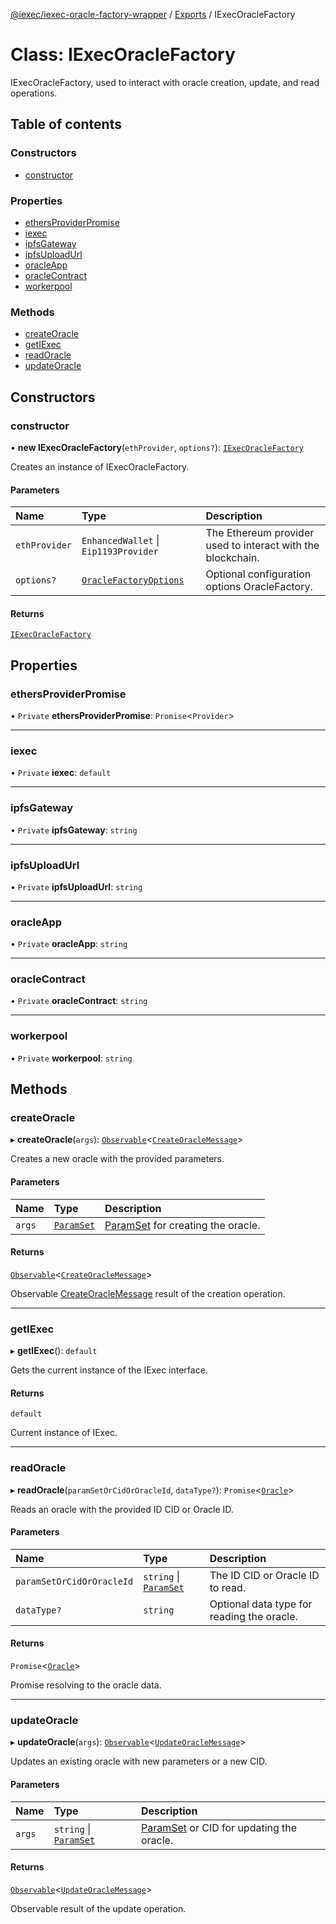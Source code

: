[@iexec/iexec-oracle-factory-wrapper](../README.md) / [Exports](../modules.md) / IExecOracleFactory

# Class: IExecOracleFactory

IExecOracleFactory, used to interact with oracle creation, update, and read operations.

## Table of contents

### Constructors

- [constructor](IExecOracleFactory.md#constructor)

### Properties

- [ethersProviderPromise](IExecOracleFactory.md#ethersproviderpromise)
- [iexec](IExecOracleFactory.md#iexec)
- [ipfsGateway](IExecOracleFactory.md#ipfsgateway)
- [ipfsUploadUrl](IExecOracleFactory.md#ipfsuploadurl)
- [oracleApp](IExecOracleFactory.md#oracleapp)
- [oracleContract](IExecOracleFactory.md#oraclecontract)
- [workerpool](IExecOracleFactory.md#workerpool)

### Methods

- [createOracle](IExecOracleFactory.md#createoracle)
- [getIExec](IExecOracleFactory.md#getiexec)
- [readOracle](IExecOracleFactory.md#readoracle)
- [updateOracle](IExecOracleFactory.md#updateoracle)

## Constructors

### constructor

• **new IExecOracleFactory**(`ethProvider`, `options?`): [`IExecOracleFactory`](IExecOracleFactory.md)

Creates an instance of IExecOracleFactory.

#### Parameters

| Name | Type | Description |
| :------ | :------ | :------ |
| `ethProvider` | `EnhancedWallet` \| `Eip1193Provider` | The Ethereum provider used to interact with the blockchain. |
| `options?` | [`OracleFactoryOptions`](../modules.md#oraclefactoryoptions) | Optional configuration options OracleFactory. |

#### Returns

[`IExecOracleFactory`](IExecOracleFactory.md)

## Properties

### ethersProviderPromise

• `Private` **ethersProviderPromise**: `Promise`\<`Provider`\>

___

### iexec

• `Private` **iexec**: `default`

___

### ipfsGateway

• `Private` **ipfsGateway**: `string`

___

### ipfsUploadUrl

• `Private` **ipfsUploadUrl**: `string`

___

### oracleApp

• `Private` **oracleApp**: `string`

___

### oracleContract

• `Private` **oracleContract**: `string`

___

### workerpool

• `Private` **workerpool**: `string`

## Methods

### createOracle

▸ **createOracle**(`args`): [`Observable`](internal_.Observable.md)\<[`CreateOracleMessage`](../modules.md#createoraclemessage)\>

Creates a new oracle with the provided parameters.

#### Parameters

| Name | Type | Description |
| :------ | :------ | :------ |
| `args` | [`ParamSet`](../modules.md#paramset) | [ParamSet](../modules.md#paramset) for creating the oracle. |

#### Returns

[`Observable`](internal_.Observable.md)\<[`CreateOracleMessage`](../modules.md#createoraclemessage)\>

Observable [CreateOracleMessage](../modules.md#createoraclemessage) result of the creation operation.

___

### getIExec

▸ **getIExec**(): `default`

Gets the current instance of the IExec interface.

#### Returns

`default`

Current instance of IExec.

___

### readOracle

▸ **readOracle**(`paramSetOrCidOrOracleId`, `dataType?`): `Promise`\<[`Oracle`](../modules.md#oracle)\>

Reads an oracle with the provided ID CID or Oracle ID.

#### Parameters

| Name | Type | Description |
| :------ | :------ | :------ |
| `paramSetOrCidOrOracleId` | `string` \| [`ParamSet`](../modules.md#paramset) | The ID CID or Oracle ID to read. |
| `dataType?` | `string` | Optional data type for reading the oracle. |

#### Returns

`Promise`\<[`Oracle`](../modules.md#oracle)\>

Promise resolving to the oracle data.

___

### updateOracle

▸ **updateOracle**(`args`): [`Observable`](internal_.Observable.md)\<[`UpdateOracleMessage`](../modules.md#updateoraclemessage)\>

Updates an existing oracle with new parameters or a new CID.

#### Parameters

| Name | Type | Description |
| :------ | :------ | :------ |
| `args` | `string` \| [`ParamSet`](../modules.md#paramset) | [ParamSet](../modules.md#paramset) or CID for updating the oracle. |

#### Returns

[`Observable`](internal_.Observable.md)\<[`UpdateOracleMessage`](../modules.md#updateoraclemessage)\>

Observable result of the update operation.
